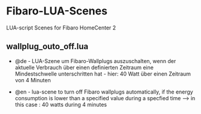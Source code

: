 # Fibaro-LUA-Scenes
LUA-script Scenes for Fibaro HomeCenter 2


## wallplug_outo_off.lua

- @de - LUA-Szene um Fibaro-Wallplugs auszuschalten, wenn der aktuelle Verbrauch über einen definierten Zeitraum eine Mindestschwelle unterschritten hat - hier:     40 Watt über einen Zeitraum von 4 Minuten

- @en - lua-scene to turn off Fibaro wallplugs automatically, if the energy consumption is lower than a specified value during a specfied time --> in this case : 40 watts during 4 minutes
